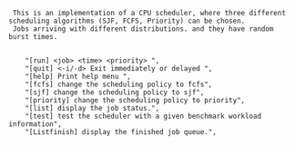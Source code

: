      This is an implementation of a CPU scheduler, where three different scheduling algorithms (SJF, FCFS, Priority) can be chosen.
     Jobs arriving with different distributions. and they have random burst times. 
     
     
        "[run] <job> <time> <priority> ",
        "[quit] <-i/-d> Exit immediately or delayed ",
        "[help] Print help menu ",
        "[fcfs] change the scheduling policy to fcfs",
        "[sjf] change the scheduling policy to sjf",
        "[priority] change the scheduling policy to priority",
        "[list] display the job status.",
        "[test] test the scheduler with a given benchmark workload information",
        "[Listfinish] display the finished job queue.",
